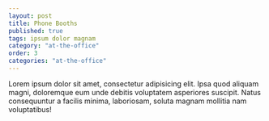 ```yaml
---
layout: post
title: Phone Booths
published: true
tags: ipsum dolor magnam
category: "at-the-office"
order: 3
categories: "at-the-office"
---
```



Lorem ipsum dolor sit amet, consectetur adipisicing elit. Ipsa quod aliquam magni, doloremque eum unde debitis voluptatem asperiores suscipit. Natus consequuntur a facilis minima, laboriosam, soluta magnam mollitia nam voluptatibus!
